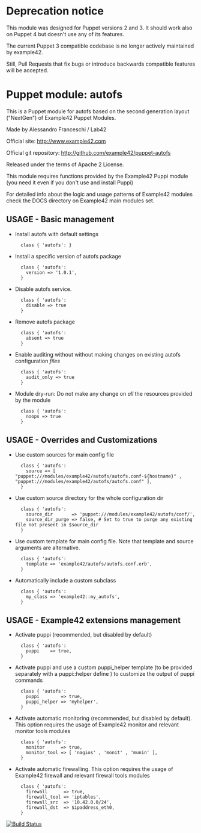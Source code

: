 # Deprecation notice

This module was designed for Puppet versions 2 and 3. It should work also on Puppet 4 but doesn't use any of its features.

The current Puppet 3 compatible codebase is no longer actively maintained by example42.

Still, Pull Requests that fix bugs or introduce backwards compatible features will be accepted.


# Puppet module: autofs

This is a Puppet module for autofs based on the second generation layout ("NextGen") of Example42 Puppet Modules.

Made by Alessandro Franceschi / Lab42

Official site: http://www.example42.com

Official git repository: http://github.com/example42/puppet-autofs

Released under the terms of Apache 2 License.

This module requires functions provided by the Example42 Puppi module (you need it even if you don't use and install Puppi)

For detailed info about the logic and usage patterns of Example42 modules check the DOCS directory on Example42 main modules set.


## USAGE - Basic management

* Install autofs with default settings

        class { 'autofs': }

* Install a specific version of autofs package

        class { 'autofs':
          version => '1.0.1',
        }

* Disable autofs service.

        class { 'autofs':
          disable => true
        }

* Remove autofs package

        class { 'autofs':
          absent => true
        }

* Enable auditing without without making changes on existing autofs configuration *files*

        class { 'autofs':
          audit_only => true
        }

* Module dry-run: Do not make any change on *all* the resources provided by the module

        class { 'autofs':
          noops => true
        }


## USAGE - Overrides and Customizations
* Use custom sources for main config file 

        class { 'autofs':
          source => [ "puppet:///modules/example42/autofs/autofs.conf-${hostname}" , "puppet:///modules/example42/autofs/autofs.conf" ], 
        }


* Use custom source directory for the whole configuration dir

        class { 'autofs':
          source_dir       => 'puppet:///modules/example42/autofs/conf/',
          source_dir_purge => false, # Set to true to purge any existing file not present in $source_dir
        }

* Use custom template for main config file. Note that template and source arguments are alternative. 

        class { 'autofs':
          template => 'example42/autofs/autofs.conf.erb',
        }

* Automatically include a custom subclass

        class { 'autofs':
          my_class => 'example42::my_autofs',
        }


## USAGE - Example42 extensions management 
* Activate puppi (recommended, but disabled by default)

        class { 'autofs':
          puppi    => true,
        }

* Activate puppi and use a custom puppi_helper template (to be provided separately with a puppi::helper define ) to customize the output of puppi commands 

        class { 'autofs':
          puppi        => true,
          puppi_helper => 'myhelper', 
        }

* Activate automatic monitoring (recommended, but disabled by default). This option requires the usage of Example42 monitor and relevant monitor tools modules

        class { 'autofs':
          monitor      => true,
          monitor_tool => [ 'nagios' , 'monit' , 'munin' ],
        }

* Activate automatic firewalling. This option requires the usage of Example42 firewall and relevant firewall tools modules

        class { 'autofs':       
          firewall      => true,
          firewall_tool => 'iptables',
          firewall_src  => '10.42.0.0/24',
          firewall_dst  => $ipaddress_eth0,
        }


[![Build Status](https://travis-ci.org/example42/puppet-autofs.png?branch=master)](https://travis-ci.org/example42/puppet-autofs)
